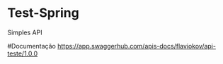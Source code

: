 # Test-Spring
Simples API

#Documentação 
https://app.swaggerhub.com/apis-docs/flaviokov/api-teste/1.0.0
